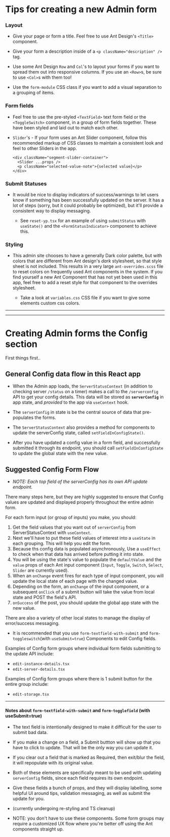 # Tips for creating a new Admin form

### Layout

- Give your page or form a title. Feel free to use Ant Design's `<Title>` component.
- Give your form a description inside of a `<p className="description" />` tag.

- Use some Ant Design `Row` and `Col`'s to layout your forms if you want to spread them out into responsive columns. If you use an `<Row>`s, be sure to use `<Col>`s with them too!

- Use the `form-module` CSS class if you want to add a visual separation to a grouping of items.

### Form fields

- Feel free to use the pre-styled `<TextField>` text form field or the `<ToggleSwitch>` component, in a group of form fields together. These have been styled and laid out to match each other.

- `Slider`'s - If your form uses an Ant Slider component, follow this recommended markup of CSS classes to maintain a consistent look and feel to other Sliders in the app.
  ```
  <div className="segment-slider-container">
    <Slider ...props />
    <p className="selected-value-note">{selected value}</p>
  </div>
  ```

### Submit Statuses

- It would be nice to display indicators of success/warnings to let users know if something has been successfully updated on the server. It has a lot of steps (sorry, but it could probably be optimized), but it'll provide a consistent way to display messaging.

  - See `reset-yp.tsx` for an example of using `submitStatus` with `useState()` and the `<FormStatusIndicator>` component to achieve this.

### Styling

- This admin site chooses to have a generally Dark color palette, but with colors that are different from Ant design's _dark_ stylesheet, so that style sheet is not included. This results in a very large `ant-overrides.scss` file to reset colors on frequently used Ant components in the system. If you find yourself a new Ant Component that has not yet been used in this app, feel free to add a reset style for that component to the overrides stylesheet.

  - Take a look at `variables.css` CSS file if you want to give some elements custom css colors.

---

---

# Creating Admin forms the Config section

First things first..

## General Config data flow in this React app

- When the Admin app loads, the `ServerStatusContext` (in addition to checking server `/status` on a timer) makes a call to the `/serverconfig` API to get your config details. This data will be stored as **`serverConfig`** in app state, and _provided_ to the app via `useContext` hook.

- The `serverConfig` in state is be the central source of data that pre-populates the forms.

- The `ServerStatusContext` also provides a method for components to update the serverConfig state, called `setFieldInConfigState()`.

- After you have updated a config value in a form field, and successfully submitted it through its endpoint, you should call `setFieldInConfigState` to update the global state with the new value.

## Suggested Config Form Flow

- _NOTE: Each top field of the serverConfig has its own API update endpoint._

There many steps here, but they are highly suggested to ensure that Config values are updated and displayed properly throughout the entire admin form.

For each form input (or group of inputs) you make, you should:

1. Get the field values that you want out of `serverConfig` from ServerStatusContext with `useContext`.
2. Next we'll have to put these field values of interest into a `useState` in each grouping. This will help you edit the form.
3. Because ths config data is populated asynchronously, Use a `useEffect` to check when that data has arrived before putting it into state.
4. You will be using the state's value to populate the `defaultValue` and the `value` props of each Ant input component (`Input`, `Toggle`, `Switch`, `Select`, `Slider` are currently used).
5. When an `onChange` event fires for each type of input component, you will update the local state of each page with the changed value.
6. Depending on the form, an `onChange` of the input component, or a subsequent `onClick` of a submit button will take the value from local state and POST the field's API.
7. `onSuccess` of the post, you should update the global app state with the new value.

There are also a variety of other local states to manage the display of error/success messaging.

- It is recommended that you use `form-textfield-with-submit` and `form-toggleswitch`(with `useSubmit=true`) Components to edit Config fields.

Examples of Config form groups where individual form fields submitting to the update API include:

- `edit-instance-details.tsx`
- `edit-server-details.tsx`

Examples of Config form groups where there is 1 submit button for the entire group include:

- `edit-storage.tsx`

---

#### Notes about `form-textfield-with-submit` and `form-togglefield` (with useSubmit=true)

- The text field is intentionally designed to make it difficult for the user to submit bad data.
- If you make a change on a field, a Submit buttton will show up that you have to click to update. That will be the only way you can update it.
- If you clear out a field that is marked as Required, then exit/blur the field, it will repopulate with its original value.

- Both of these elements are specifically meant to be used with updating `serverConfig` fields, since each field requires its own endpoint.

- Give these fields a bunch of props, and they will display labelling, some helpful UI around tips, validation messaging, as well as submit the update for you.

- (currently undergoing re-styling and TS cleanup)

- NOTE: you don't have to use these components. Some form groups may require a customized UX flow where you're better off using the Ant components straight up.
